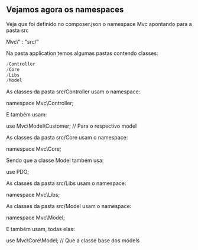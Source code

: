 ## Vejamos agora os namespaces

Veja que foi definido no composer.json o namespace Mvc apontando para a pasta src

Mvc\\" : "src/"

Na pasta application temos algumas pastas contendo classes:
```php
/Controller
/Core
/Libs
/Model
```
As classes da pasta src/Controller usam o namespace:

namespace Mvc\Controller;

E também usam:

use Mvc\Model\Customer; // Para o respectivo model

As classes da pasta src/Core usam o namespace:

namespace Mvc\Core;

Sendo que a classe Model também usa:

use PDO;

As classes da pasta src/Libs usam o namespace:

namespace Mvc\Libs;

As classes da pasta src/Model usam o namespace:

namespace Mvc\Model;

E também usam, todas elas:

use Mvc\Core\Model; // Que a classe base dos models
